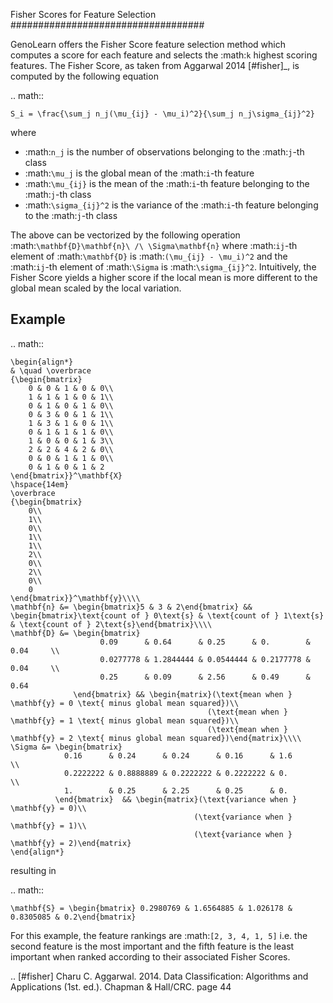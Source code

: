 Fisher Scores for Feature Selection
###################################

GenoLearn offers the Fisher Score feature selection method which computes a score for each feature and selects the :math:`k` highest scoring features. The Fisher Score, as taken from Aggarwal 2014 [#fisher]_, is computed by the following equation

.. math::

    S_i = \frac{\sum_j n_j(\mu_{ij} - \mu_i)^2}{\sum_j n_j\sigma_{ij}^2}

where

+ :math:`n_j` is the number of observations belonging to the :math:`j`-th class
+ :math:`\mu_j` is the global mean of the :math:`i`-th feature
+ :math:`\mu_{ij}` is the mean of the :math:`i`-th feature belonging to the :math:`j`-th class
+ :math:`\sigma_{ij}^2` is the variance of the :math:`i`-th feature belonging to the :math:`j`-th class

The above can be vectorized by the following operation :math:`\mathbf{D}\mathbf{n}\ /\ \Sigma\mathbf{n}` where :math:`ij`-th element of :math:`\mathbf{D}` is :math:`(\mu_{ij} - \mu_i)^2` and the :math:`ij`-th element of :math:`\Sigma` is :math:`\sigma_{ij}^2`. Intuitively, the Fisher Score yields a higher score if the local mean is more different to the global mean scaled by the local variation.

Example
-------

.. math::

    \begin{align*}
    & \quad \overbrace
    {\begin{bmatrix}
        0 & 0 & 1 & 0 & 0\\
        1 & 1 & 1 & 0 & 1\\
        0 & 1 & 0 & 1 & 0\\
        0 & 3 & 0 & 1 & 1\\
        1 & 3 & 1 & 0 & 1\\
        0 & 1 & 1 & 1 & 0\\
        1 & 0 & 0 & 1 & 3\\
        2 & 2 & 4 & 2 & 0\\
        0 & 0 & 1 & 1 & 0\\
        0 & 1 & 0 & 1 & 2
    \end{bmatrix}}^\mathbf{X}
    \hspace{14em}
    \overbrace
    {\begin{bmatrix}
        0\\
        1\\
        0\\
        1\\
        1\\
        2\\
        0\\
        2\\
        0\\
        0
    \end{bmatrix}}^\mathbf{y}\\\\
    \mathbf{n} &= \begin{bmatrix}5 & 3 & 2\end{bmatrix} && \begin{bmatrix}\text{count of } 0\text{s} & \text{count of } 1\text{s} & \text{count of } 2\text{s}\end{bmatrix}\\\\
    \mathbf{D} &= \begin{bmatrix}
                        0.09      & 0.64      & 0.25      & 0.        & 0.04     \\
                        0.0277778 & 1.2844444 & 0.0544444 & 0.2177778 & 0.04     \\
                        0.25      & 0.09      & 2.56      & 0.49      & 0.64
                  \end{bmatrix} && \begin{matrix}(\text{mean when } \mathbf{y} = 0 \text{ minus global mean squared})\\
                                                (\text{mean when } \mathbf{y} = 1 \text{ minus global mean squared})\\
                                                (\text{mean when } \mathbf{y} = 2 \text{ minus global mean squared})\end{matrix}\\\\
    \Sigma &= \begin{bmatrix}
                0.16      & 0.24      & 0.24      & 0.16      & 1.6      \\
                0.2222222 & 0.8888889 & 0.2222222 & 0.2222222 & 0.       \\
                1.        & 0.25      & 2.25      & 0.25      & 0.
              \end{bmatrix}  && \begin{matrix}(\text{variance when } \mathbf{y} = 0)\\
                                             (\text{variance when } \mathbf{y} = 1)\\
                                             (\text{variance when } \mathbf{y} = 2)\end{matrix}
    \end{align*}

resulting in 

.. math::

    \mathbf{S} = \begin{bmatrix} 0.2980769 & 1.6564885 & 1.026178 & 0.8305085 & 0.2\end{bmatrix}


For this example, the feature rankings are :math:`[2, 3, 4, 1, 5]` i.e. the second feature is the most important and the fifth feature is the least important when ranked according to their associated Fisher Scores.

.. [#fisher] Charu C. Aggarwal. 2014. Data Classification: Algorithms and Applications (1st. ed.). Chapman & Hall/CRC. page 44
